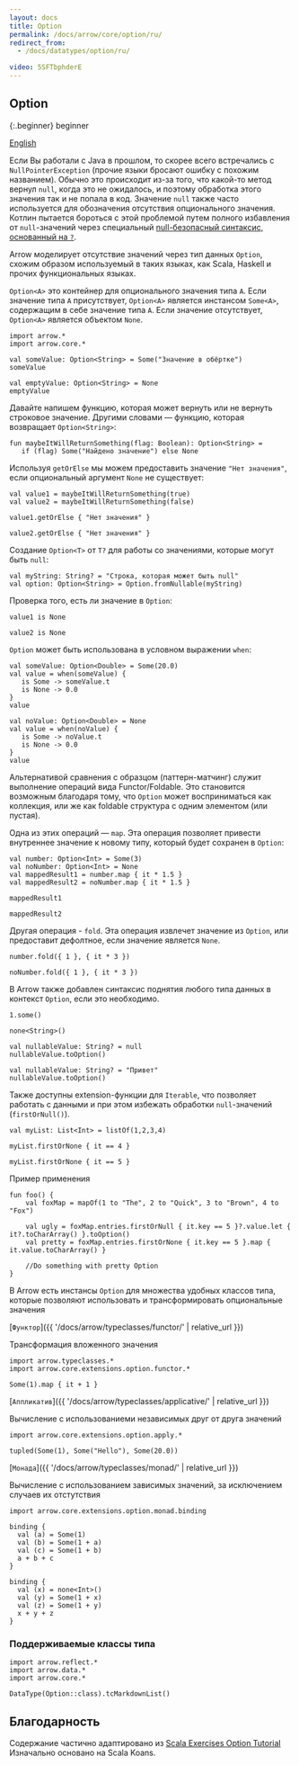 ```yaml
---
layout: docs
title: Option
permalink: /docs/arrow/core/option/ru/
redirect_from:
  - /docs/datatypes/option/ru/

video: 5SFTbphderE
---
```


## Option

{:.beginner}
beginner

[English](/docs/arrow/core/option)

Если Вы работали с Java в прошлом, то скорее всего встречались с `NullPointerException` (прочие языки бросают ошибку с похожим названием). Обычно это происходит из-за того, что какой-то метод вернул `null`, когда это не ожидалось, и поэтому обработка этого значения так и не попала в код. Значение `null` также часто используется для обозначения отсутствия опционального значения.
Котлин пытается бороться с этой проблемой путем полного избавления от `null`-значений через специальный [null-безопасный синтаксис,  основанный на `?`](https://kotlinlang.org/docs/reference/null-safety.html).

Arrow моделирует отсутствие значений через тип данных `Option`, схожим образом используемый в таких языках, как Scala, Haskell и прочих функциональных языках.

`Option<A>` это контейнер для опционального значения типа `A`. Если значение типа `A` присутствует, `Option<A>` является инстансом `Some<A>`, содержащим в себе значение типа `A`. Если значение отсутствует, `Option<A>` является объектом `None`.

```kotlin:ank
import arrow.*
import arrow.core.*

val someValue: Option<String> = Some("Значение в обёртке")
someValue
```

```kotlin:ank
val emptyValue: Option<String> = None
emptyValue
```

Давайте напишем функцию, которая может вернуть или не вернуть строковое значение. Другими словами — функцию, которая возвращает `Option<String>`:

```kotlin:ank:silent
fun maybeItWillReturnSomething(flag: Boolean): Option<String> =
   if (flag) Some("Найдено значение") else None
```

Используя `getOrElse` мы можем предоставить значение `"Нет значения"`, если опциональный аргумент `None` не существует:

```kotlin:ank:silent
val value1 = maybeItWillReturnSomething(true)
val value2 = maybeItWillReturnSomething(false)
```

```kotlin:ank
value1.getOrElse { "Нет значения" }
```

```kotlin:ank
value2.getOrElse { "Нет значения" }
```

Создание `Option<T>` от `T?` для работы со значениями, которые могут быть `null`:

```kotlin:ank
val myString: String? = "Строка, которая может быть null"
val option: Option<String> = Option.fromNullable(myString)
```

Проверка того, есть ли значение в `Option`:

```kotlin:ank
value1 is None
```

```kotlin:ank
value2 is None
```

`Option` может быть использована в условном выражении `when`:

```kotlin:ank
val someValue: Option<Double> = Some(20.0)
val value = when(someValue) {
   is Some -> someValue.t
   is None -> 0.0
}
value
```

```kotlin:ank
val noValue: Option<Double> = None
val value = when(noValue) {
   is Some -> noValue.t
   is None -> 0.0
}
value
```

Альтернативой сравнения с образцом (паттерн-матчинг) служит выполнение операций вида Functor/Foldable. Это становится возможным благодаря тому, что `Option` может восприниматься как коллекция, или же как foldable структура с одним элементом (или пустая).

Одна из этих операций — `map`. Эта операция позволяет привести внутреннее значение к новому типу, который будет сохранен в `Option`:

```kotlin:ank:silent
val number: Option<Int> = Some(3)
val noNumber: Option<Int> = None
val mappedResult1 = number.map { it * 1.5 }
val mappedResult2 = noNumber.map { it * 1.5 }
```

```kotlin:ank
mappedResult1
```

```kotlin:ank
mappedResult2
```

Другая операция - `fold`. Эта операция извлечет значение из `Option`, или предоставит дефолтное, если значение является `None`.

```kotlin:ank
number.fold({ 1 }, { it * 3 })
```

```kotlin:ank
noNumber.fold({ 1 }, { it * 3 })
```

В Arrow также добавлен синтаксис поднятия любого типа данных в контекст `Option`, если это необходимо. 


```kotlin:ank
1.some()
```

```kotlin:ank
none<String>()
```

```kotlin:ank
val nullableValue: String? = null
nullableValue.toOption()
```

```kotlin:ank
val nullableValue: String? = "Привет"
nullableValue.toOption()
```

Также доступны extension-функции для `Iterable`, что позволяет работать с данными и при этом избежать обработки `null`-значений (`firstOrNull()`).

```kotlin:ank:silent
val myList: List<Int> = listOf(1,2,3,4)
```

```kotlin:ank
myList.firstOrNone { it == 4 }
```

```kotlin:ank
myList.firstOrNone { it == 5 }
```

Пример применения

```
fun foo() {
    val foxMap = mapOf(1 to "The", 2 to "Quick", 3 to "Brown", 4 to "Fox")

    val ugly = foxMap.entries.firstOrNull { it.key == 5 }?.value.let { it?.toCharArray() }.toOption()
    val pretty = foxMap.entries.firstOrNone { it.key == 5 }.map { it.value.toCharArray() }

    //Do something with pretty Option
}
```

В Arrow есть инстансы `Option` для множества удобных классов типа, которые позволяют использовать и трансформировать опциональные значения

[`Функтор`]({{ '/docs/arrow/typeclasses/functor/' | relative_url }})

Трансформация вложенного значения

```kotlin:ank
import arrow.typeclasses.*
import arrow.core.extensions.option.functor.*

Some(1).map { it + 1 }
```

[`Аппликатив`]({{ '/docs/arrow/typeclasses/applicative/' | relative_url }})

Вычисление с использованиеми независимых друг от друга значений

```kotlin:ank
import arrow.core.extensions.option.apply.*

tupled(Some(1), Some("Hello"), Some(20.0))
```

[`Монада`]({{ '/docs/arrow/typeclasses/monad/' | relative_url }})

Вычисление с использованием зависимых значений, за исключением случаев их отстутствия

```kotlin:ank
import arrow.core.extensions.option.monad.binding

binding {
  val (a) = Some(1)
  val (b) = Some(1 + a)
  val (c) = Some(1 + b)
  a + b + c
}
```

```kotlin:ank
binding {
  val (x) = none<Int>()
  val (y) = Some(1 + x)
  val (z) = Some(1 + y)
  x + y + z
}
```

### Поддерживаемые классы типа

```kotlin:ank:replace
import arrow.reflect.*
import arrow.data.*
import arrow.core.*

DataType(Option::class).tcMarkdownList()
```

## Благодарность

Содержание частично адаптировано из [Scala Exercises Option Tutorial](https://www.scala-exercises.org/std_lib/options)
Изначально основано на Scala Koans.
